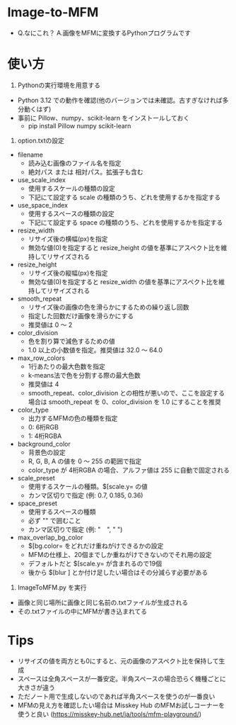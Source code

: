 # Image-to-MFM
- Q.なにこれ？ A.画像をMFMに変換するPythonプログラムです

# 使い方
1. Pythonの実行環境を用意する
  - Python 3.12 での動作を確認(他のバージョンでは未確認。古すぎなければ多分動くはず)
  - 事前に Pillow、numpy、scikit-learn をインストールしておく
    - pip install Pillow numpy scikit-learn
1. option.txtの設定
  - filename
    - 読み込む画像のファイル名を指定
    - 絶対パス または 相対パス。拡張子も含む
  - use_scale_index
    - 使用するスケールの種類の設定
    - 下記にて設定する scale の種類のうち、どれを使用するかを指定する
  - use_space_index
    - 使用するスペースの種類の設定
    - 下記にて設定する space の種類のうち、どれを使用するかを指定する
  - resize_width
    - リサイズ後の横幅(px)を指定
    - 無効な値(0)を指定すると resize_height の値を基準にアスペクト比を維持してリサイズされる
  - resize_height
    - リサイズ後の縦幅(px)を指定
    - 無効な値(0)を指定すると resize_width の値を基準にアスペクト比を維持してリサイズされる
  - smooth_repeat
    - リサイズ後の画像の色を滑らかにするための繰り返し回数
    - 指定した回数だけ画像を滑らかにする
    - 推奨値は 0 ～ 2
  - color_division
    - 色を割り算で減色するための値
    - 1.0 以上の小数値を指定。推奨値は 32.0 ～ 64.0
  - max_row_colors
    - 1行あたりの最大色数を指定
    - k-means法で色を分割する際の最大色数
    - 推奨値は 4
    - smooth_repeat、color_division との相性が悪いので、ここを設定する場合は smooth_repeat を 0、color_division を 1.0 にすることを推奨
  - color_type
    - 出力するMFMの色の種類を指定
    - 0: 6桁RGB
    - 1: 4桁RGBA
  - background_color
    - 背景色の設定
    - R, G, B, A の値を 0 ～ 255 の範囲で指定
    - color_type が 4桁RGBA の場合、アルファ値は 255 に自動で固定される
  - scale_preset
    - 使用するスケールの種類。$[scale.y= の値
    - カンマ区切りで指定 (例: 0.7, 0.185, 0.36)
  - space_preset
    - 使用するスペースの種類
    - 必ず "" で囲むこと
    - カンマ区切りで指定 (例: "　", " ")
  - max_overlap_bg_color
    - $[bg.color= をどれだけ重ねがけできるかの設定
    - MFMの仕様上、20個までしか重ねがけできないのでそれ用の設定
    - デフォルトだと $[scale.y= が含まれるので19個
    - 後から $[blur ] とか付け足したい場合はその分減らす必要がある
1. ImageToMFM.py を実行
  - 画像と同じ場所に画像と同じ名前の.txtファイルが生成される
  - その.txtファイルの中にMFMが書き込まれてる

# Tips
- リサイズの値を両方とも0にすると、元の画像のアスペクト比を保持して生成
- スペースは全角スペースが一番安定。半角スペースの場合恐らく機種ごとに大きさが違う
- ただノート用で生成しないのであれば半角スペースを使うのが一番良い
- MFMの見え方を確認したい場合は Misskey Hub のMFMお試しコーナーを使うと良い (https://misskey-hub.net/ja/tools/mfm-playground/)